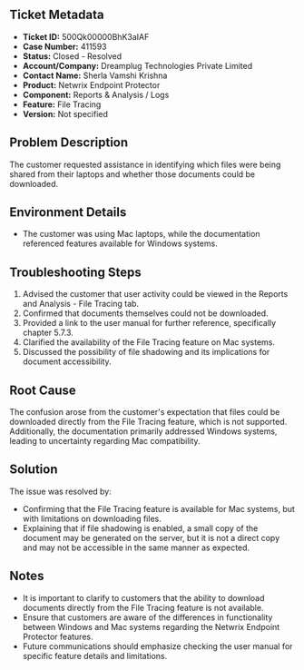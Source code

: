 ## Ticket Metadata
- **Ticket ID:** 500Qk00000BhK3aIAF
- **Case Number:** 411593
- **Status:** Closed - Resolved
- **Account/Company:** Dreamplug Technologies Private Limited
- **Contact Name:** Sherla Vamshi Krishna
- **Product:** Netwrix Endpoint Protector
- **Component:** Reports & Analysis / Logs
- **Feature:** File Tracing
- **Version:** Not specified

## Problem Description
The customer requested assistance in identifying which files were being shared from their laptops and whether those documents could be downloaded.

## Environment Details
- The customer was using Mac laptops, while the documentation referenced features available for Windows systems.

## Troubleshooting Steps
1. Advised the customer that user activity could be viewed in the Reports and Analysis - File Tracing tab.
2. Confirmed that documents themselves could not be downloaded.
3. Provided a link to the user manual for further reference, specifically chapter 5.7.3.
4. Clarified the availability of the File Tracing feature on Mac systems.
5. Discussed the possibility of file shadowing and its implications for document accessibility.

## Root Cause
The confusion arose from the customer's expectation that files could be downloaded directly from the File Tracing feature, which is not supported. Additionally, the documentation primarily addressed Windows systems, leading to uncertainty regarding Mac compatibility.

## Solution
The issue was resolved by:
- Confirming that the File Tracing feature is available for Mac systems, but with limitations on downloading files.
- Explaining that if file shadowing is enabled, a small copy of the document may be generated on the server, but it is not a direct copy and may not be accessible in the same manner as expected.

## Notes
- It is important to clarify to customers that the ability to download documents directly from the File Tracing feature is not available.
- Ensure that customers are aware of the differences in functionality between Windows and Mac systems regarding the Netwrix Endpoint Protector features.
- Future communications should emphasize checking the user manual for specific feature details and limitations.